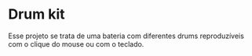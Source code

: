 # Drum kit
Esse projeto se trata de uma bateria com diferentes drums reproduzíveis com o clique do mouse ou com o teclado.
